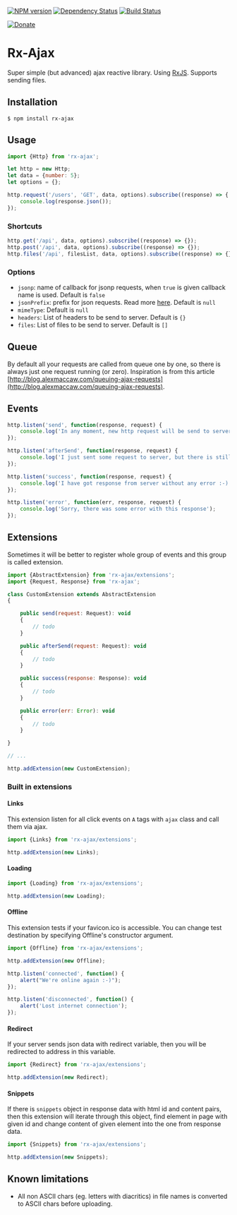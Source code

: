 [![NPM version](https://img.shields.io/npm/v/rx-ajax.svg?style=flat-square)](https://www.npmjs.com/package/rx-ajax)
[![Dependency Status](https://img.shields.io/gemnasium/Carrooi/Js-RxAjax.svg?style=flat-square)](https://gemnasium.com/Carrooi/Js-RxAjax)
[![Build Status](https://img.shields.io/travis/Carrooi/Js-RxAjax.svg?style=flat-square)](https://travis-ci.org/Carrooi/Js-RxAjax)

[![Donate](https://img.shields.io/badge/donate-PayPal-brightgreen.svg?style=flat-square)](https://www.paypal.com/cgi-bin/webscr?cmd=_s-xclick&hosted_button_id=WWGYRW56TBG9J)

# Rx-Ajax

Super simple (but advanced) ajax reactive library. Using [RxJS](https://github.com/Reactive-Extensions/RxJS).
Supports sending files.

## Installation

```
$ npm install rx-ajax
```

## Usage

```js
import {Http} from 'rx-ajax';

let http = new Http;
let data = {number: 5};
let options = {};

http.request('/users', 'GET', data, options).subscribe((response) => {
	console.log(response.json());
});
```

### Shortcuts

```js
http.get('/api', data, options).subscribe((response) => {});
http.post('/api', data, options).subscribe((response) => {});
http.files('/api', filesList, data, options).subscribe((response) => {});
```

### Options

* `jsonp`: name of callback for jsonp requests, when `true` is given callback name is used. Default is `false`
* `jsonPrefix`: prefix for json requests. Read more [here](http://stackoverflow.com/questions/2669690/why-does-google-prepend-while1-to-their-json-responses). Default is `null`
* `mimeType`: Default is `null`
* `headers`: List of headers to be send to server. Default is `{}`
* `files`: List of files to be send to server. Default is `[]`

## Queue

By default all your requests are called from queue one by one, so there is always just one request running (or zero).
Inspiration is from this article [http://blog.alexmaccaw.com/queuing-ajax-requests](http://blog.alexmaccaw.com/queuing-ajax-requests).

## Events

```js
http.listen('send', function(response, request) {
    console.log('In any moment, new http request will be send to server');
});

http.listen('afterSend', function(response, request) {
    console.log('I just sent some request to server, but there is still no response');
});

http.listen('success', function(response, request) {
    console.log('I have got response from server without any error :-)');
});

http.listen('error', function(err, response, request) {
    console.log('Sorry, there was some error with this response');
});
```

## Extensions

Sometimes it will be better to register whole group of events and this group is called extension.

```js
import {AbstractExtension} from 'rx-ajax/extensions';
import {Request, Response} from 'rx-ajax';

class CustomExtension extends AbstractExtension
{

	public send(request: Request): void
	{
		// todo
	}

	public afterSend(request: Request): void
	{
		// todo
	}

	public success(response: Response): void
	{
		// todo
	}

	public error(err: Error): void
	{
		// todo
	}

}

// ...

http.addExtension(new CustomExtension);
```

### Built in extensions

#### Links

This extension listen for all click events on `A` tags with `ajax` class and call them via ajax.

```js
import {Links} from 'rx-ajax/extensions';

http.addExtension(new Links);
```

#### Loading

```js
import {Loading} from 'rx-ajax/extensions';

http.addExtension(new Loading);
```

#### Offline

This extension tests if your favicon.ico is accessible. You can change test destination by specifying Offline's
constructor argument.

```js
import {Offline} from 'rx-ajax/extensions';

http.addExtension(new Offline);

http.listen('connected', function() {
    alert("We're online again :-)");
});

http.listen('disconnected', function() {
    alert('Lost internet connection');
});
```

#### Redirect

If your server sends json data with redirect variable, then you will be redirected to address in this variable.

```js
import {Redirect} from 'rx-ajax/extensions';

http.addExtension(new Redirect);
```

#### Snippets

If there is `snippets` object in response data with html id and content pairs, then this extension will iterate through 
this object, find element in page with given id and change content of given element into the one from response data.

```js
import {Snippets} from 'rx-ajax/extensions';

http.addExtension(new Snippets);
```

## Known limitations

* All non ASCII chars (eg. letters with diacritics) in file names is converted to ASCII chars before uploading.
